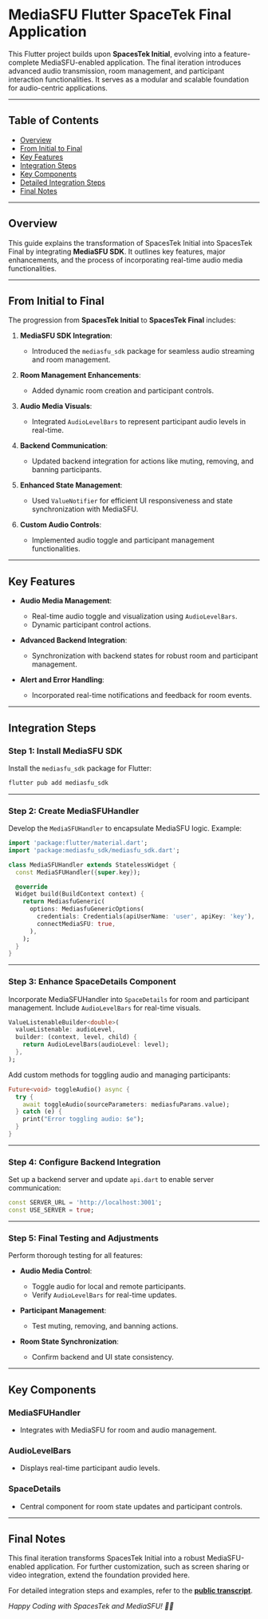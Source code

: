 # MediaSFU Flutter SpaceTek Final Application

This Flutter project builds upon **SpacesTek Initial**, evolving into a feature-complete MediaSFU-enabled application. The final iteration introduces advanced audio transmission, room management, and participant interaction functionalities. It serves as a modular and scalable foundation for audio-centric applications.

---

## Table of Contents

- [Overview](#overview)
- [From Initial to Final](#from-initial-to-final)
- [Key Features](#key-features)
- [Integration Steps](#integration-steps)
- [Key Components](#key-components)
- [Detailed Integration Steps](./Trans_Public.md)
- [Final Notes](#final-notes)

---

## Overview

This guide explains the transformation of SpacesTek Initial into SpacesTek Final by integrating **MediaSFU SDK**. It outlines key features, major enhancements, and the process of incorporating real-time audio media functionalities.

---

## From Initial to Final

The progression from **SpacesTek Initial** to **SpacesTek Final** includes:

1. **MediaSFU SDK Integration**:
   - Introduced the `mediasfu_sdk` package for seamless audio streaming and room management.

2. **Room Management Enhancements**:
   - Added dynamic room creation and participant controls.

3. **Audio Media Visuals**:
   - Integrated `AudioLevelBars` to represent participant audio levels in real-time.

4. **Backend Communication**:
   - Updated backend integration for actions like muting, removing, and banning participants.

5. **Enhanced State Management**:
   - Used `ValueNotifier` for efficient UI responsiveness and state synchronization with MediaSFU.

6. **Custom Audio Controls**:
   - Implemented audio toggle and participant management functionalities.

---

## Key Features

- **Audio Media Management**:
  - Real-time audio toggle and visualization using `AudioLevelBars`.
  - Dynamic participant control actions.

- **Advanced Backend Integration**:
  - Synchronization with backend states for robust room and participant management.

- **Alert and Error Handling**:
  - Incorporated real-time notifications and feedback for room events.

---

## Integration Steps

### Step 1: Install MediaSFU SDK

Install the `mediasfu_sdk` package for Flutter:

```bash
flutter pub add mediasfu_sdk
```

---

### Step 2: Create MediaSFUHandler

Develop the `MediaSFUHandler` to encapsulate MediaSFU logic. Example:

```dart
import 'package:flutter/material.dart';
import 'package:mediasfu_sdk/mediasfu_sdk.dart';

class MediaSFUHandler extends StatelessWidget {
  const MediaSFUHandler({super.key});

  @override
  Widget build(BuildContext context) {
    return MediasfuGeneric(
      options: MediasfuGenericOptions(
        credentials: Credentials(apiUserName: 'user', apiKey: 'key'),
        connectMediaSFU: true,
      ),
    );
  }
}
```

---

### Step 3: Enhance SpaceDetails Component

Incorporate MediaSFUHandler into `SpaceDetails` for room and participant management. Include `AudioLevelBars` for real-time visuals.

```dart
ValueListenableBuilder<double>(
  valueListenable: audioLevel,
  builder: (context, level, child) {
    return AudioLevelBars(audioLevel: level);
  },
);
```

Add custom methods for toggling audio and managing participants:

```dart
Future<void> toggleAudio() async {
  try {
    await toggleAudio(sourceParameters: mediasfuParams.value);
  } catch (e) {
    print("Error toggling audio: $e");
  }
}
```

---

### Step 4: Configure Backend Integration

Set up a backend server and update `api.dart` to enable server communication:

```dart
const SERVER_URL = 'http://localhost:3001';
const USE_SERVER = true;
```

---

### Step 5: Final Testing and Adjustments

Perform thorough testing for all features:

- **Audio Media Control**:
  - Toggle audio for local and remote participants.
  - Verify `AudioLevelBars` for real-time updates.

- **Participant Management**:
  - Test muting, removing, and banning actions.

- **Room State Synchronization**:
  - Confirm backend and UI state consistency.

---

## Key Components

### MediaSFUHandler
- Integrates with MediaSFU for room and audio management.

### AudioLevelBars
- Displays real-time participant audio levels.

### SpaceDetails
- Central component for room state updates and participant controls.

---

## Final Notes

This final iteration transforms SpacesTek Initial into a robust MediaSFU-enabled application. For further customization, such as screen sharing or video integration, extend the foundation provided here.

For detailed integration steps and examples, refer to the **[public transcript](./Trans_Public.md)**.

*Happy Coding with SpacesTek and MediaSFU! 🚀📱*
